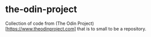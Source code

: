 # the-odin-project

Collection of code from (The Odin Project)[https://www.theodinproject.com] that is to small to be a repository.
